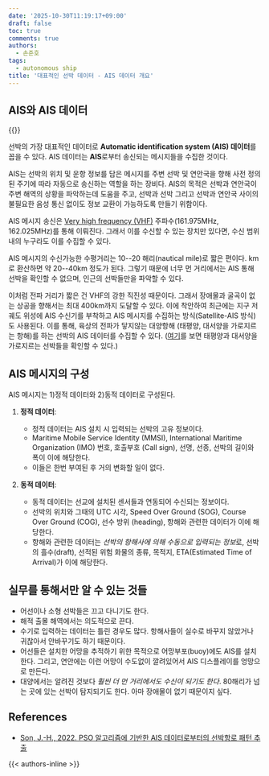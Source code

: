 ```yaml
---
date: '2025-10-30T11:19:17+09:00'
draft: false
toc: true
comments: true
authors:
  - 손준호
tags:
  - autonomous ship
title: '대표적인 선박 데이터 - AIS 데이터 개요'
---
```


## AIS와 AIS 데이터
{{<my-img image="https://upload.wikimedia.org/wikipedia/commons/thumb/6/63/Ais_dcu_bridge.jpg/1920px-Ais_dcu_bridge.jpg" caption="AIS on ship from [wikipedia](https://en.wikipedia.org/wiki/Automatic_identification_system)" width="60%">}}

선박의 가장 대표적인 데이터로 **Automatic identification system (AIS) 데이터**를 꼽을 수 있다.
AIS 데이터는 **AIS**로부터 송신되는 메시지들을 수집한 것이다.

AIS는 선박의 위치 및 운항 정보를 담은 메시지를 주변 선박 및 연안국을 향해 사전 정의된 주기에 따라 자동으로 송신하는 역할을 하는 장비다.
AIS의 목적은 선박과 연안국이 주변 해역의 상황을 파악하는데 도움을 주고, 선박과 선박 그리고 선박과 연안국 사이의 불필요한 음성 통신 없이도 정보 교환이 가능하도록 만들기 위함이다.

AIS 메시지 송신은 [Very high frequency (VHF)](https://en.wikipedia.org/wiki/Very_high_frequency) 주파수(161.975MHz, 162.025MHz)를 통해 이뤄진다.
그래서 이를 수신할 수 있는 장치만 있다면, 수신 범위 내의 누구라도 이를 수집할 수 있다.

AIS 메시지의 수신가능한 수평거리는 10--20 해리(nautical mile)로 짧은 편이다.
km로 환산하면 약 20--40km 정도가 된다.
그렇기 때문에 너무 먼 거리에서는 AIS 통해 선박을 확인할 수 없으며, 인근의 선박들만을 파악할 수 있다.

이처럼 전파 거리가 짧은 건 VHF의 강한 직진성 때문이다.
그래서 장애물과 굴곡이 없는 상공을 향해서는 최대 400km까지 도달할 수 있다.
이에 착안하여 최근에는 지구 저궤도 위성에 AIS 수신기를 부착하고 AIS 메시지를 수집하는 방식(Satellite-AIS 방식)도 사용된다.
이를 통해, 육상의 전파가 닿지않는 대양항해 (태평양, 대서양을 가로지르는 항해)를 하는 선박의 AIS 데이터를 수집할 수 있다.
([여기](https://www.marinetraffic.com/en/ais/home/centerx:-12.0/centery:25.0/zoom:4)를 보면 태평양과 대서양을 가로지르는 선박들을 확인할 수 있다.)

## AIS 메시지의 구성
AIS 메시지는 1)정적 데이터와 2)동적 데이터로 구성된다.
1. **정적 데이터**:  
    - 정적 데이터는 AIS 설치 시 입력되는 선박의 고유 정보이다.
    - Maritime Mobile Service Identity (MMSI), International Maritime Organization (IMO) 번호, 호출부호 (Call sign), 선명, 선종, 선박의 길이와 폭이 이에 해당한다.
    - 이들은 한번 부여된 후 거의 변화할 일이 없다.

1. **동적 데이터**:  
    - 동적 데이터는 선교에 설치된 센서들과 연동되어 수신되는 정보이다.
    - 선박의 위치와 그때의 UTC 시각, Speed Over Ground (SOG), Course Over Ground (COG), 선수 방위 (heading), 항해와 관련한 데이터가 이에 해당한다.
    - 항해와 관련한 데이터는 *선박의 항해사에 의해 수동으로 입력되는 정보*로, 선박의 흘수(draft), 선적된 위험 화물의 종류, 목적지, ETA(Estimated Time of Arrival)가 이에 해당한다.

## 실무를 통해서만 알 수 있는 것들
- 어선이나 소형 선박들은 끄고 다니기도 한다.
- 해적 출몰 해역에서는 의도적으로 끈다.
- 수기로 입력하는 데이터는 틀린 경우도 많다. 
항해사들이 실수로 바꾸지 않았거나 귀찮아서 안바꾸기도 하기 때문이다.
- 어선들은 설치한 어망을 추적하기 위한 목적으로 어망부포(buoy)에도 AIS를 설치한다.
그리고, 연안에는 이런 어망이 수도없이 깔려있어서 AIS 디스플레이를 엉망으로 만든다.
- 대양에서는 알려진 것보다 *훨씬 더 먼 거리에서도 수신이 되기도 한다*.
80해리가 넘는 곳에 있는 선박이 탐지되기도 한다.
아마 장애물이 없기 때문이지 싶다.

## References
- [Son, J.-H., 2022. PSO 알고리즘에 기반한 AIS 데이터로부터의 선박항로 패턴 추출](https://kmou.dcollection.net/srch/srchDetail/200000603089) 

{{< authors-inline >}}
